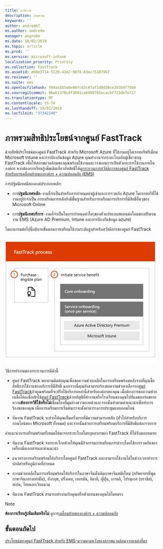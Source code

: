 ```yaml
---
title: ภาพรวม
description: ภาพรวม
keywords: ''
author: andredm7
ms.author: andredm
manager: angrobe
ms.date: 10/02/2019
ms.topic: article
ms.prod: ''
ms.service: microsoft-intune
localization_priority: Priority
ms.collection: FastTrack
ms.assetid: e60e3714-5120-41e2-9878-83ac75107967
ms.reviewer: ''
ms.suite: ems
ms.openlocfilehash: f04aa355e8e46fcd3c97af1d0d30ce203b9f75b0
ms.sourcegitcommit: 06eb1378c0f3601ca6909765ecacbff23db7e71f
ms.translationtype: MT
ms.contentlocale: th-TH
ms.lasthandoff: 10/01/2019
ms.locfileid: "37342240"
---
```

# <a name="fasttrack-center-benefit-overview"></a>ภาพรวมสิทธิประโยชน์จากศูนย์ FastTrack

ด้วยสิทธิประโยชน์ของศูนย์ FastTrack สำหรับ Microsoft Azure ที่ใช้งานอยู่ไดเรกทอรีพรีเมี่ยม Microsoft Intune และการป้องกันข้อมูล Azure คุณทำงานจากระยะไกลกับผู้เชี่ยวชาญ FastTrack เพื่อให้สภาพแวดล้อมของคุณพร้อมใช้งานและวางแผนการเปิดตัวและการใช้งานภายใน องค์กร หากต้องการเรียนรู้เพิ่มเติมเกี่ยวกับสิทธิ์ให้ดู[กระบวนการสวัสดิการของศูนย์ FastTrack สำหรับการเคลื่อนย้ายขององค์กร + ความปลอดภัย (EMS)](EMS-fasttrack-process.md)

การปฐมนิเทศมีสององค์ประกอบหลัก:

-   การ**ปฐมนิเทศหลัก**-งานที่จำเป็นสำหรับการกำหนดค่าผู้เช่าและการรวมกับ Azure ไดเรกทอรีที่ใช้งานอยู่ถ้าจำเป็น การเตรียมการหลักยังมีพื้นฐานสำหรับการเตรียมการบริการที่มีสิทธิ์อื่นๆของ Microsoft Online

-   การ**ปฐมนิเทศบริการ**-งานที่จำเป็นในการกำหนดค่าใดๆของตัวแปรแบบสแตนด์อโลนของปริมาณงาน EMS (Azure AD Premium, Intune และการป้องกันข้อมูล azure)

ไดอะแกรมต่อไปนี้อธิบายขั้นตอนการเตรียมใช้งานระดับสูงสำหรับสวัสดิการของศูนย์ FastTrack

![ขั้นตอนการปฐมนิเทศระดับสูงของการใช้สิทธิประโยชน์ของศูนย์ FastTrack](./media/ft-onboarding-process.png)

วิธีการทำงานของกระบวนการมีดังนี้

- ศูนย์ FastTrack พยายามติดต่อคุณเพื่อขอความช่วยเหลือในการเตรียมพร้อมหลังจากที่คุณซื้อสิทธิ์การใช้งานของบริการที่มีสิทธิ์ นอกจากนี้คุณยังสามารถร้องขอความช่วยเหลือจาก[ศูนย์ FastTrack](https://go.microsoft.com/fwlink/?linkid=780698)ถ้าคุณพร้อมที่จะปรับใช้บริการเหล่านี้สำหรับองค์กรของคุณ เมื่อต้องการขอความช่วยเหลือให้ลงชื่อเข้าใช้[ศูนย์ FastTrack](https://go.microsoft.com/fwlink/?linkid=780698)ด้วยบัญชีที่ทำงานหรือโรงเรียนของคุณไปที่แดชบอร์ดขยายความ**ต้องการวิธีใช้หรือไม่**เชื่อมโยงที่มุมล่างขวาของหน้าและจากนั้นทำตามคำแนะนำเพื่อทำการร้องขอของคุณ เมื่อการเตรียมการเริ่มต้นเราจะตั้งค่าตารางการประชุมแบบออนไลน์

-   ทีมงาน FastTrack จะช่วยให้คุณเป็นครั้งแรกที่มีความสามารถหลัก (ทั่วไปสำหรับบริการออนไลน์ของ Microsoft ทั้งหมด) และจากนั้นด้วยการเตรียมพร้อมบริการที่มีสิทธิ์แต่ละรายการ

คำแนะนำการเตรียมพร้อมทั้งหมดให้มาจากระยะไกลโดยบุคลากรของ FastTrack ที่ได้รับมอบหมาย:

-   ทีมงาน FastTrack จากระยะไกลช่วยให้คุณมีกิจกรรมการเตรียมการต่างๆโดยใช้การรวมกันของเครื่องมือเอกสารและคำแนะนำ

-   แนวทางการเตรียมพร้อมให้บริการโดยศูนย์ FastTrack และสามารถใช้งานได้ในช่วงเวลาทำการปกติสำหรับภูมิภาคที่กำหนด

-   ความช่วยเหลือในการเตรียมพร้อมให้บริการในภาษาจีนดั้งเดิมภาษาจีนสมัยใหม่ (ทรัพยากรที่พูดภาษาจีนกลางเท่านั้น), อังกฤษ, ฝรั่งเศส, เยอรมัน, อิตาลี, ญี่ปุ่น, เกาหลี, โปรตุเกส (บราซิล), สเปน, ไทยและเวียดนาม

-   ทีมงาน FastTrack สามารถทำงานกับคุณหรือตัวแทนของคุณได้โดยตรง

> [!NOTE]
> **ต้องการเรียนรู้เพิ่มเติมหรือไม่** ดูการ[เคลื่อนย้ายขององค์กร + ความปลอดภัย](https://www.microsoft.com/cloud-platform/enterprise-mobility)

## <a name="next-steps"></a>ขั้นตอนถัดไป

[ประโยชน์ของศูนย์ FastTrack สำหรับ EMS-ความคาดหวังของสภาพแวดล้อมจากแหล่งที่มา](EMS-source-environment-expectations.md)
